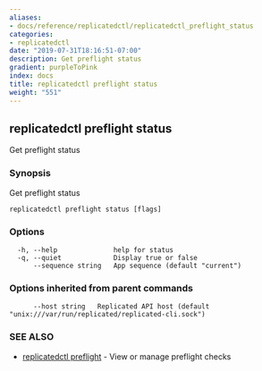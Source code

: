 ```yaml
---
aliases:
- docs/reference/replicatedctl/replicatedctl_preflight_status
categories:
- replicatedctl
date: "2019-07-31T18:16:51-07:00"
description: Get preflight status
gradient: purpleToPink
index: docs
title: replicatedctl preflight status
weight: "551"
---
```


## replicatedctl preflight status

Get preflight status

### Synopsis

Get preflight status

```
replicatedctl preflight status [flags]
```

### Options

```
  -h, --help              help for status
  -q, --quiet             Display true or false
      --sequence string   App sequence (default "current")
```

### Options inherited from parent commands

```
      --host string   Replicated API host (default "unix:///var/run/replicated/replicated-cli.sock")
```

### SEE ALSO

* [replicatedctl preflight](/api/replicatedctl/replicatedctl_preflight/)	 - View or manage preflight checks

